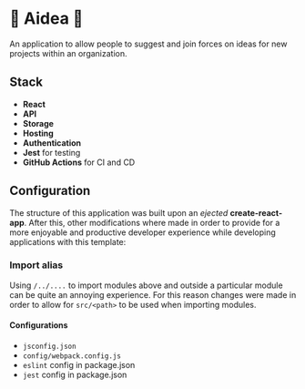 # 🧠 Aidea 🧠

An application to allow people to suggest and join forces on ideas for new projects within an organization.

## Stack

- **React**
- **API**
- **Storage**
- **Hosting**
- **Authentication**
- **Jest** for testing
- **GitHub Actions** for CI and CD

## Configuration

The structure of this application was built upon an *ejected* **create-react-app**.
After this, other modifications where made in order to provide for a more enjoyable 
and productive developer experience while developing applications with this template:

### Import alias
Using `/../....` to import modules above and outside a particular module can be quite
an annoying experience. For this reason changes were made in order to allow for `src/<path>`
to be used when importing modules.

#### Configurations
- `jsconfig.json`
- `config/webpack.config.js`
- `eslint` config in package.json
- `jest` config in package.json